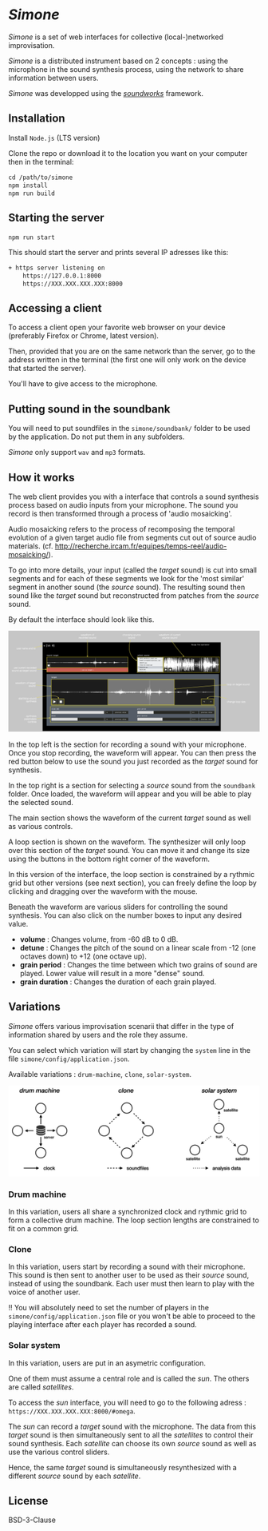 # _Simone_

_Simone_ is a set of web interfaces for collective (local-)networked improvisation.

_Simone_ is a distributed instrument based on 2 concepts : using the microphone in the sound synthesis process, using the network to share information between users.

_Simone_ was developped using the [*soundworks*](https://github.com/collective-soundworks/soundworks/) framework.


## Installation

Install `Node.js` (LTS version)

Clone the repo or download it to the location you want on your computer then in the terminal: 

```
cd /path/to/simone
npm install
npm run build
```

## Starting the server

```
npm run start
```

This should start the server and prints several IP adresses like this: 

```
+ https server listening on
    https://127.0.0.1:8000
    https://XXX.XXX.XXX.XXX:8000
```

## Accessing a client

To access a client open your favorite web browser on your device (preferably Firefox or Chrome, latest version).

Then, provided that you are on the same network than the server, go to the address written in the terminal (the first one will only work on the device that started the server).

You'll have to give access to the microphone.

## Putting sound in the soundbank

You will need to put soundfiles in the `simone/soundbank/` folder to be used by the application. Do not put them in any subfolders.

_Simone_ only support `wav` and `mp3` formats.

## How it works 

The web client provides you with a interface that controls a sound synthesis process based on audio inputs from your microphone. 
The sound you record is then transformed through a process of 'audio mosaicking'.

Audio mosaicking refers to the process of recomposing the temporal evolution of a given target audio file from segments cut out of source audio materials. (cf. http://recherche.ircam.fr/equipes/temps-reel/audio-mosaicking/).

To go into more details, your input (called the _target_ sound) is cut into small segments and for each of these segments we look for the 'most similar' segment in another sound (the _source_ sound).
The resulting sound then sound like the _target_ sound but reconstructed from patches from the _source_ sound.


By default the interface should look like this.

![](./doc/interface.png)

In the top left is the section for recording a sound with your microphone. Once you stop recording, the waveform will appear. You can then press the red button below to use the sound you just recorded as the _target_ sound for synthesis.

In the top right is a section for selecting a _source_ sound from the `soundbank` folder. Once loaded, the waveform will appear and you will be able to play the selected sound.

The main section shows the waveform of the current _target_ sound as well as various controls.

A loop section is shown on the waveform. The synthesizer will only loop over this section of the _target_ sound. You can move it and change its size using the buttons in the bottom right corner of the waveform.

In this version of the interface, the loop section is constrained by a rythmic grid but other versions (see next section), you can freely define the loop by clicking and dragging over the waveform with the mouse. 

Beneath the waveform are various sliders for controlling the sound synthesis. You can also click on the number boxes to input any desired value.

- __volume__ : Changes volume, from -60 dB to 0 dB.
- __detune__ : Changes the pitch of the sound on a linear scale from -12 (one octaves down) to +12 (one octave up).
- __grain period__ : Changes the time between which two grains of sound are played. Lower value will result in a more "dense" sound.
- __grain duration__ : Changes the duration of each grain played.

## Variations 

_Simone_ offers various improvisation scenarii that differ in the type of information shared by users and the role they assume.

You can select which variation will start by changing the `system` line in the file `simone/config/application.json`.

Available variations : `drum-machine`, `clone`, `solar-system`.

![](./doc/variations.png)

### Drum machine
In this variation, users all share a synchronized clock and rythmic grid to form a collective drum machine. The loop section lengths are constrained to fit on a common grid.

### Clone
In this variation, users start by recording a sound with their microphone. This sound is then sent to another user to be used as their _source_ sound, instead of using the soundbank. Each user must then learn to play with the voice of another user.

!! You will absolutely need to set the number of players in the `simone/config/application.json` file or you won't be able to proceed to the playing interface after each player has recorded a sound.

### Solar system
In this variation, users are put in an asymetric configuration. 

One of them must assume a central role and is called the _sun_. The others are called _satellites_.

To access the _sun_ interface, you will need to go to the following adress : `https://XXX.XXX.XXX.XXX:8000/#omega`.

The _sun_ can record a _target_ sound with the microphone. The data from this _target_ sound is then simultaneously sent to all the _satellites_ to control their sound synthesis. Each _satellite_ can choose its own _source_ sound as well as use the various control sliders. 

Hence, the same _target_ sound is simultaneously resynthesized with a different _source_ sound by each _satellite_. 



## License

BSD-3-Clause
